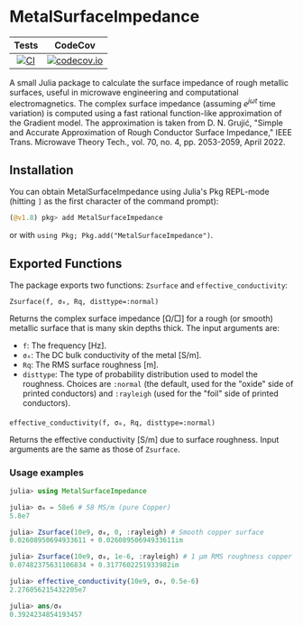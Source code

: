 # MetalSurfaceImpedance

| **Tests**     | **CodeCov**  |
|:--------:|:-------:|
|[![CI](https://github.com/simonp0420/MetalSurfaceImpedance.jl/workflows/CI/badge.svg?branch=main)](https://github.com/simonp0420/MetalSurfaceImpedance.jl/actions) | [![codecov.io](https://codecov.io/github/simonp0420/MetalSurfaceImpedance.jl/coverage.svg?branch=main)](https://codecov.io/github/simonp0420/MetalSurfaceImpedance.jl?branch=main) |


A small Julia package to calculate the surface impedance of rough metallic surfaces, useful in microwave
engineering and computational electromagnetics.  The complex surface impedance (assuming $e^{j\omega t}$ time variation) is computed using a fast rational function-like approximation of the Gradient model.  The approximation is taken from D. N. Grujić, "Simple and Accurate Approximation of Rough Conductor Surface Impedance," IEEE Trans. Microwave Theory Tech., vol. 70, no. 4, pp. 2053-2059, April 2022.


## Installation
You can obtain MetalSurfaceImpedance using Julia's Pkg REPL-mode (hitting `]` as the first character of the command prompt):

```julia
(@v1.8) pkg> add MetalSurfaceImpedance
```

or with `using Pkg; Pkg.add("MetalSurfaceImpedance")`.

## Exported Functions

The package exports two functions: `Zsurface` and `effective_conductivity`: 

    Zsurface(f, σ₀, Rq, disttype=:normal)

Returns the complex surface impedance [Ω/□] for a rough (or smooth) metallic surface that is many skin depths thick.  The input arguments are:
* `f`:  The frequency [Hz].
* `σ₀`: The DC bulk conductivity of the metal [S/m].
* `Rq`: The RMS surface roughness [m]. 
* `disttype`: The type of probability distribution used to model the roughness.  Choices are `:normal` (the default, used for the "oxide" side of printed conductors) and `:rayleigh` (used for the "foil" side of printed conductors).
  
  
####
    effective_conductivity(f, σ₀, Rq, disttype=:normal)

Returns the effective conductivity [S/m] due to surface roughness.  Input arguments are the same as those of `Zsurface`.

### Usage examples

```julia
julia> using MetalSurfaceImpedance

julia> σ₀ = 58e6 # 58 MS/m (pure Copper)
5.8e7

julia> Zsurface(10e9, σ₀, 0, :rayleigh) # Smooth copper surface
0.02608950694933611 + 0.02608950694933611im

julia> Zsurface(10e9, σ₀, 1e-6, :rayleigh) # 1 μm RMS roughness copper surface
0.07482375631106834 + 0.3177602251933982im

julia> effective_conductivity(10e9, σ₀, 0.5e-6)
2.276056215432205e7

julia> ans/σ₀
0.3924234854193457
```
